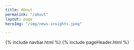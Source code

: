 ```yaml
---
title: About
permalink: "/about"
layout: page
heroImg: "/img/news-insights.jpeg"

---
```

{% include navbar.html %}
{% include pageHeader.html %}